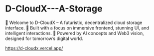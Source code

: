 # D-CloudX---A-Storage
🚀 Welcome to D-CloudX – A futuristic, decentralized cloud storage interface.   🎨 Built with a focus on immersive frontend, stunning UI, and intelligent interactions.   🔐 Powered by AI concepts and Web3 vision, designed for tomorrow’s digital world.

https://d-cloudx.vercel.app/
